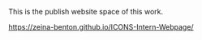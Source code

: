 This is the publish website space of this work.
 
 https://zeina-benton.github.io/ICONS-Intern-Webpage/
